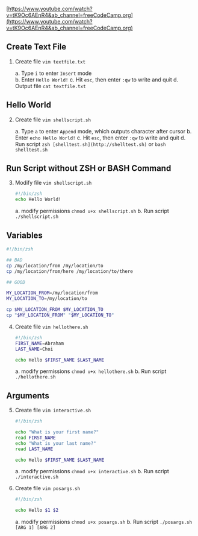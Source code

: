 [https://www.youtube.com/watch?v=tK9Oc6AEnR4&ab_channel=freeCodeCamp.org](https://www.youtube.com/watch?v=tK9Oc6AEnR4&ab_channel=freeCodeCamp.org)

## Create Text File

1. Create file `vim textfile.txt`

    a. Type `i` to enter `Insert` mode <br />
    b. Enter `Hello World!`
    c. Hit `esc`, then enter `:qw` to write and quit
    d. Output file `cat textfile.txt`
    

## Hello World

2. Create file `vim shellscript.sh`

    a. Type `a` to enter `Append` mode, which outputs character after cursor
    b. Enter `echo Hello World!`
    c. Hit `esc`, then enter `:qw` to write and quit
    d. Run script `zsh [shelltest.sh](http://shelltest.sh)` or `bash shelltest.sh`

## Run Script without ZSH or BASH Command

3. Modify file `vim shellscript.sh`
    
    ```bash
    #!/bin/zsh
    echo Hello World!
    ```
    
    a. modify permissions `chmod u+x shellscript.sh`
    b. Run script `./shellscript.sh`

## Variables

```bash
#!/bin/zsh

## BAD
cp /my/location/from /my/location/to
cp /my/location/from/here /my/location/to/there

## GOOD

MY_LOCATION_FROM=/my/location/from
MY_LOCATION_TO=/my/location/to

cp $MY_LOCATION_FROM $MY_LOCATION_TO
cp "$MY_LOCATION_FROM" "$MY_LOCATION_TO"
```

4. Create file `vim hellothere.sh`
    
    ```bash
    #!/bin/zsh
    FIRST_NAME=Abraham
    LAST_NAME=Choi
    
    echo Hello $FIRST_NAME $LAST_NAME
    ```
    
    a. modify permissions `chmod u+x hellothere.sh`
    b. Run script `./hellothere.sh`
    

## Arguments

5. Create file `vim interactive.sh`
    
    ```bash
    #!/bin/zsh
    
    echo "What is your first name?"
    read FIRST_NAME
    echo "What is your last name?"
    read LAST_NAME
    
    echo Hello $FIRST_NAME $LAST_NAME
    ```
    
    a. modify permissions `chmod u+x interactive.sh`
    b. Run script `./interactive.sh`

6. Create file `vim posargs.sh`
    
    ```bash
    #!/bin/zsh
    
    echo Hello $1 $2
    ```
    
    a. modify permissions `chmod u+x posargs.sh`
    b. Run script `./posargs.sh [ARG 1] [ARG 2]`

